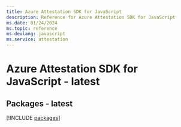 ```yaml
---
title: Azure Attestation SDK for JavaScript
description: Reference for Azure Attestation SDK for JavaScript
ms.date: 01/24/2024
ms.topic: reference
ms.devlang: javascript
ms.service: attestation
---
```

# Azure Attestation SDK for JavaScript - latest
## Packages - latest
[!INCLUDE [packages](attestation-index.md)]